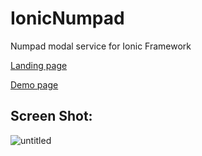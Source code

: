 # IonicNumpad

Numpad modal service for Ionic Framework 

[Landing page ](http://bit.ly/INPad)

[Demo page ](http://bit.ly/IonicPad)

## Screen Shot:
![untitled](https://cloud.githubusercontent.com/assets/2862528/14281150/0a119284-fb40-11e5-8981-078bfc481ff8.png)
